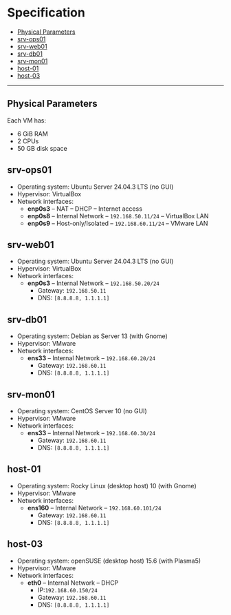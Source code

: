 # Specification

- [Physical Parameters](#physical-parameters)  
- [srv-ops01](#srv-ops01)  
- [srv-web01](#srv-web01)  
- [srv-db01](#srv-db01)  
- [srv-mon01](#srv-mon01)  
- [host-01](#host-01)  
- [host-03](#host-03)

---

## Physical Parameters

Each VM has:

- 6 GiB RAM  
- 2 CPUs  
- 50 GB disk space  

## srv-ops01

- Operating system: Ubuntu Server 24.04.3 LTS (no GUI) 
- Hypervisor: VirtualBox  
- Network interfaces:  
  - **enp0s3** – NAT – DHCP – Internet access  
  - **enp0s8** – Internal Network – `192.168.50.11/24` – VirtualBox LAN  
  - **enp0s9** – Host-only/Isolated – `192.168.60.11/24` – VMware LAN  

## srv-web01

- Operating system: Ubuntu Server 24.04.3 LTS (no GUI)
- Hypervisor: VirtualBox  
- Network interfaces:  
  - **enp0s3** – Internal Network – `192.168.50.20/24` 
    - Gateway: `192.168.50.11`  
    - DNS: `[8.8.8.8, 1.1.1.1]`  

## srv-db01

- Operating system: Debian as Server 13 (with Gnome)  
- Hypervisor: VMware  
- Network interfaces:  
  - **ens33** – Internal Network – `192.168.60.20/24`  
    - Gateway: `192.168.60.11`  
    - DNS: `[8.8.8.8, 1.1.1.1]`  

## srv-mon01

- Operating system: CentOS Server 10 (no GUI)  
- Hypervisor: VMware  
- Network interfaces:  
  - **ens33** – Internal Network – `192.168.60.30/24`  
    - Gateway: `192.168.60.11`  
    - DNS: `[8.8.8.8, 1.1.1.1]`  

## host-01

- Operating system: Rocky Linux (desktop host) 10 (with Gnome)  
- Hypervisor: VMware  
- Network interfaces:  
  - **ens160** – Internal Network – `192.168.60.101/24`  
    - Gateway: `192.168.60.11`  
    - DNS: `[8.8.8.8, 1.1.1.1]`  

## host-03

- Operating system: openSUSE (desktop host) 15.6 (with Plasma5)
- Hypervisor: VMware
- Network interfaces:
  - **eth0** – Internal Network – DHCP
    - IP:`192.168.60.150/24`
    - Gateway: `192.168.60.11`
    - DNS: `[8.8.8.8, 1.1.1.1]`
